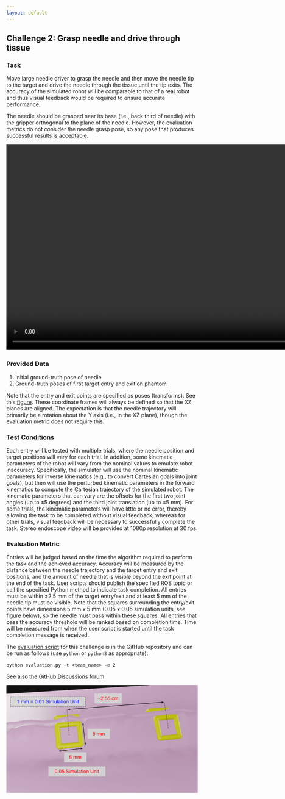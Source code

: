 ```yaml
---
layout: default
---
```


## Challenge 2: Grasp needle and drive through tissue

### Task

Move large needle driver to grasp the needle and then move the needle tip to the target
and drive the needle through the tissue until the tip exits.
The accuracy of the simulated robot
will be comparable to that of a real robot and thus visual feedback would be required to ensure
accurate performance.

The needle should be grasped near its base (i.e., back third of needle) with the gripper orthogonal to
the plane of the needle. However, the evaluation metrics
do not consider the needle grasp pose, so any pose that produces successful results
is acceptable.

<video width="960" height="540" autoplay muted loop>
  <source type="video/mp4" src="/surgical-robotics-challenge-2021/task2_clip.mp4">
Your browser does not support the video tag.
</video>

### Provided Data

1. Initial ground-truth pose of needle
2. Ground-truth poses of first target entry and exit on phantom

Note that the entry and exit points are specified as poses (transforms). See this
[figure](https://github.com/surgical-robotics-ai/surgical_robotics_challenge/blob/v1.0.0/docs/scene_coordinate_frames.md#entry--exit-frames).
These coordinate frames will always be defined so that the XZ planes
are aligned. The expectation is that the needle trajectory will primarily be a rotation about
the Y axis (i.e., in the XZ plane), though the evaluation metric does not require this.

### Test Conditions

Each entry will be tested with multiple trials, where the needle position and
target positions will vary for each trial. In addition, some kinematic parameters of the robot will
vary from the nominal values to emulate robot inaccuracy. Specifically, the simulator will use the
nominal kinematic parameters for inverse kinematics (e.g., to convert Cartesian goals into joint
goals), but then will use the perturbed kinematic parameters in the forward kinematics to compute
the Cartesian trajectory of the simulated robot. The kinematic parameters that can vary are the
offsets for the first two joint angles (up to &plusmn;5 degrees) and the third joint translation
(up to &plusmn;5 mm).
For some trials, the kinematic parameters will
have little or no error, thereby allowing the task to be completed without visual feedback,
whereas for other trials, visual feedback will be necessary to successfully complete the task.
Stereo endoscope video will be provided at 1080p resolution at 30 fps.

### Evaluation Metric

Entries will be judged based on the time the algorithm required to perform
the task and the achieved accuracy. Accuracy will be measured by the distance between the needle
trajectory and the target entry and exit positions, and the amount of needle that is visible
beyond the exit point at the end of the task. User scripts should publish the specified ROS topic or call
the specified Python method to indicate task completion.
All entries must be within &plusmn;2.5 mm of the target entry/exit and at
least 5 mm of the needle tip must be visible. Note that the squares surrounding the entry/exit points have dimensions
5 mm x 5 mm (0.05 x 0.05 simulation units, see figure below), so the needle must pass within these squares.
All entries that pass the accuracy threshold will be ranked based on completion time.
Time will be measured from when the user script is started until the task completion message is received.

The [evaluation script](https://github.com/surgical-robotics-ai/surgical_robotics_challenge/blob/v1.0.0/scripts/surgical_robotics_challenge/evaluation/evaluation.py) for this challenge is in the GitHub repository and can be run as follows (use `python` or `python3` as appropriate):

```
python evaluation.py -t <team_name> -e 2
```

See also the [GitHub Discussions forum](https://github.com/surgical-robotics-ai/surgical_robotics_challenge/discussions/50).

![Entry and Exit Holes](./entry-and-exit-holes.svg)
